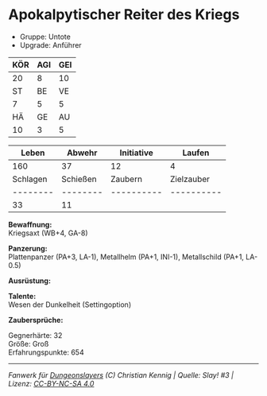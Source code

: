 # Apokalpytischer Reiter des Kriegs  
- Gruppe: Untote  
- Upgrade: Anführer  

| KÖR | AGI | GEI |  
| --- | --- | --- |  
| 20  | 8   | 10  |
| ST  | BE  | VE  |  
| 7   | 5   | 5   |
| HÄ  | GE  | AU  |  
| 10  | 3   | 5   |


| Leben    | Abwehr   | Initiative | Laufen     |
| -------- | -------- | ---------- | ---------- |
| 160      | 37       | 12         | 4          |
| Schlagen | Schießen | Zaubern    | Zielzauber |
| -------- | -------- | ---------- | ---------- |
| 33       | 11       |            |            |

**Bewaffnung:**  
Kriegsaxt (WB+4, GA-8)

**Panzerung:**  
Plattenpanzer (PA+3, LA-1), Metallhelm (PA+1, INI-1), Metallschild (PA+1, LA-0.5)

**Ausrüstung:**  


**Talente:**  
Wesen der Dunkelheit (Settingoption)

**Zaubersprüche:**  


Gegnerhärte: 32  
Größe: Groß  
Erfahrungspunkte: 654  



___
*Fanwerk für [Dungeonslayers](https://www.dungeonslayers.net/) (C) Christian Kennig | Quelle: Slay! #3 | Lizenz: [CC-BY-NC-SA 4.0](https://creativecommons.org/licenses/by-nc-sa/4.0/deed.de)*
